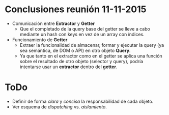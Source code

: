# Conclusiones reunión 11-11-2015

* Comunicación entre **Extractor** y **Getter**
	* Que el completado de la query base del getter se lleve a cabo mediante un hash con keys en vez de un array con índices.
* Funcionamiento de **Getter**
	* Extraer la funcionalidad de almacenar, formar y ejecutar la query (ya sea semántica, de DOM o API) en otro objeto **Query**.
	* Ya que tanto en el extractor como en el getter se aplica una función sobre el resultado de otro objeto (selector y query), podría intentarse usar un **extractor** dentro del **getter**.

# ToDo

* Definir de forma *clara* y *concisa* la responsabilidad de cada objeto.
* Ver esquema de *dispatching* vs. *aislamiento*.